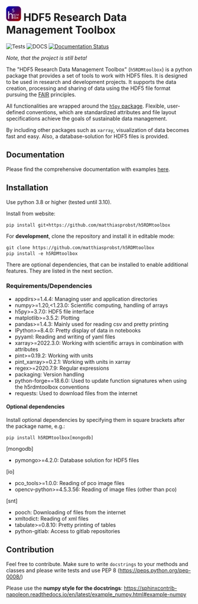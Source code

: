 <h1 text-align: center;><img src="docs/icons/icon4.svg" alt="" width="40"/> HDF5 Research Data Management Toolbox</h1>


![Tests](https://github.com/matthiasprobst/h5RDMtoolbox/actions/workflows/tests.yml/badge.svg)
![DOCS](https://codecov.io/gh/matthiasprobst/h5RDMtoolbox/branch/dev/graph/badge.svg)
[![Documentation Status](https://readthedocs.org/projects/h5rdmtoolbox/badge/?version=latest)](https://h5rdmtoolbox.readthedocs.io/en/latest/?badge=latest)

*Note, that the project is still beta!*

The "HDF5 Research Data Management Toolbox" (`h5RDMtoolbox`) is a python package that provides a set of tools to work
with HDF5 files. It is designed to be used in research and development projects. It supports the data creation,
processing and sharing of data using the HDF5 file format pursuing the
[FAIR](https://www.nature.com/articles/sdata201618) principles.

All functionalities are wrapped around the [`h5py` package](https://www.h5py.org/). Flexible, user-defined conventions,
which are standardized attributes and file layout specifications achieve the goals of sustainable data management.

By including other packages such as `xarray`, visualization of data becomes fast and easy. Also, a database-solution for
HDF5 files is provided.

## Documentation

Please find the comprehensive documentation with examples [here](h5rdmtoolbox.readthedocs.io/en/latest/).

## Installation

Use python 3.8 or higher (tested until 3.10).

Install from website:

    pip install git+https://github.com/matthiasprobst/h5RDMtoolbox

For **development**, clone the repository and install it in editable mode:

    git clone https://github.com/matthiasprobst/h5RDMtoolbox
    pip install -e h5RDMtoolbox

There are optional dependencies, that can be installed to enable additional features. They are listed in 
the next section.

### Requirements/Dependencies

- appdirs>=1.4.4: Managing user and application directories
- numpy>=1.20,<1.23.0: Scientific computing, handling of arrays
- h5py>=3.7.0: HDF5 file interface
- matplotlib>=3.5.2: Plotting
- pandas>=1.4.3: Mainly used for reading csv and pretty printing
- IPython>=8.4.0: Pretty display of data in notebooks
- pyyaml: Reading and writing of yaml files
- xarray>=2022.3.0: Working with scientific arrays in combination with attributes
- pint>=0.19.2: Working with units
- pint_xarray>=0.2.1: Working with units in xarray
- regex>=2020.7.9: Regular expressions
- packaging: Version handling
- python-forge==18.6.0: Used to update function signatures when using the h5rdmtoolbox conventions
- requests: Used to download files from the internet

#### Optional dependencies

Install optional dependencies by specifying them in square brackets after the package name, e.g.:

    pip install h5RDMtoolbox[mongodb]
    
    

[mongodb]
- pymongo>=4.2.0: Database solution for HDF5 files

[io]

- pco_tools>=1.0.0: Reading of pco image files
- opencv-python>=4.5.3.56: Reading of image files (other than pco)

[snt]
- pooch: Downloading of files from the internet
- xmltodict: Reading of xml files
- tabulate>=0.8.10: Pretty printing of tables
- python-gitlab: Access to gitlab repositories

## Contribution

Feel free to contribute. Make sure to write `docstrings` to your methods and classes and please write tests and use PEP
8 (https://peps.python.org/pep-0008/)

Please use the **numpy style for the docstrings**:
https://sphinxcontrib-napoleon.readthedocs.io/en/latest/example_numpy.html#example-numpy


